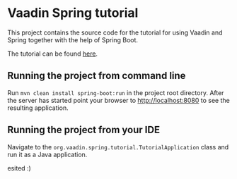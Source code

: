 Vaadin Spring tutorial
======================

This project contains the source code for the tutorial for using Vaadin and Spring together with the help of Spring Boot.

The tutorial can be found [here](https://vaadin.github.io/spring-tutorial/).

## Running the project from command line

Run `mvn clean install spring-boot:run` in the project root directory. After the server has started point your browser to [http://localhost:8080](http://localhost:8080) to see the resulting application.

## Running the project from your IDE

Navigate to the `org.vaadin.spring.tutorial.TutorialApplication` class and run it as a Java application.

esited :)

